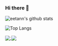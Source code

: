 ### Hi there 👋

<!--
**eetann/eetann** is a ✨ _special_ ✨ repository because its `README.md` (this file) appears on your GitHub profile. -->

![eetann's github stats](https://github-readme-stats.vercel.app/api?username=eetann&count_private=true&show_icons=true&theme=gruvbox)

![Top Langs](https://github-readme-stats.vercel.app/api/top-langs/?username=eetann&theme=gruvbox)

<a href="https://github.com/eetann/amazing-searcher">
  <img align="center" src="https://github-readme-stats.vercel.app/api/pin/?username=eetann&repo=amazing-searcher&theme=gruvbox" />
</a>

<a href="https://github.com/eetann/mrsagasu">
  <img align="center" src="https://github-readme-stats.vercel.app/api/pin/?username=eetann&repo=mrsagasu&theme=gruvbox" />
</a>
